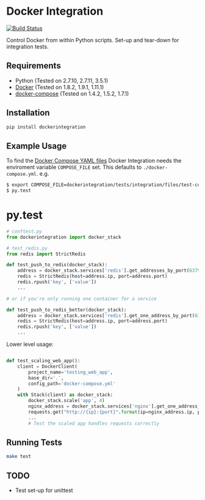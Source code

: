 # Docker Integration

[![Build Status](https://travis-ci.org/ShaneDrury/dockerintegration.svg?branch=master)](https://travis-ci.org/ShaneDrury/dockerintegration)

Control Docker from within Python scripts.
Set-up and tear-down for integration tests.

## Requirements
* Python (Tested on 2.7.10, 2.7.11, 3.5.1)
* [Docker](https://docs.docker.com/engine/installation/) (Tested on 1.8.2, 1.9.1, 1.11.1)
* [docker-compose](https://docs.docker.com/compose/) (Tested on 1.4.2, 1.5.2, 1.7.1)

## Installation

```python
pip install dockerintegration
```

## Example Usage
To find the [Docker Compose YAML files](https://docs.docker.com/compose/compose-file/) Docker Integration needs the enviroment variable `COMPOSE_FILE` set.
This defaults to `./docker-compose.yml`.
e.g.

```bash
$ export COMPOSE_FILE=dockerintegration/tests/integration/files/test-compose.yml 
$ py.test
```

# py.test

```python
# conftest.py
from dockerintegration import docker_stack
```

```python
# test_redis.py
from redis import StrictRedis

def test_push_to_redis(docker_stack):
    address = docker_stack.services['redis'].get_addresses_by_port(6379)[0]
    redis = StrictRedis(host=address.ip, port=address.port)
    redis.rpush('key', ['value'])
    ...

# or if you're only running one container for a service

def test_push_to_redis_better(docker_stack):
    address = docker_stack.services['redis'].get_one_address_by_port(6379)
    redis = StrictRedis(host=address.ip, port=address.port)
    redis.rpush('key', ['value'])
    ...
```

Lower level usage:

```python

def test_scaling_web_app():
    client = DockerClient(
        project_name='testing_web_app',
        base_dir='.',
        config_path='docker-compose.yml'
    )
    with Stack(client) as docker_stack:
        docker_stack.scale('app', 4)
        nginx_address = docker_stack.services['nginx'].get_one_address_by_port(80)
        requests.get("http://{ip}:{port}".format(ip=nginx_address.ip, port=nginx_address.port))
        ...
        # Test the scaled app handles requests correctly
```

## Running Tests

```bash
make test
```

## TODO

- Test set-up for unittest
